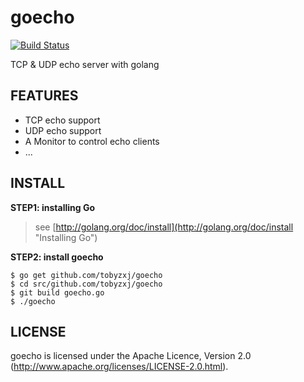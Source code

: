 goecho
======
[![Build Status](https://drone.io/github.com/tobyzxj/goecho/status.png)](https://drone.io/github.com/tobyzxj/goecho/latest)

TCP &amp; UDP echo server with golang


## FEATURES

* TCP echo support
* UDP echo support
* A Monitor to control echo clients
* ...


## INSTALL

**STEP1: installing Go**
	
> see [http://golang.org/doc/install](http://golang.org/doc/install "Installing Go")

    
**STEP2: install goecho**

    $ go get github.com/tobyzxj/goecho
    $ cd src/github.com/tobyzxj/goecho
    $ git build goecho.go
    $ ./goecho
     

## LICENSE

goecho is licensed under the Apache Licence, Version 2.0
(http://www.apache.org/licenses/LICENSE-2.0.html).
